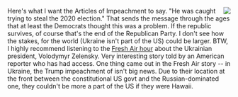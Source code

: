 <img src="http://scripting.com/images/2019/12/08/globe.png" border="0" align="right">Here's what I want the Articles of Impeachment to say. "He was caught trying to steal the 2020 election." That sends the message through the ages that at least the Democrats thought this was a problem. If the republic survives, of course that's the end of the Republican Party. I don't see how the stakes, for the world (Ukraine isn't part of the US) could be larger. BTW, I highly recommend listening to the <a href="https://www.npr.org/2019/12/05/785134051/what-ukraines-president-thinks-of-trump-putin-the-impeachment-hearings">Fresh Air hour</a> about the Ukrainian president, Volodymyr Zelensky. Very interesting story told by an American reporter who has had access. One thing came out in the Fresh Air story -- in Ukraine, the Trump impeachment of isn't big news. Due to their location at the front between the constitutional US govt and the Russian-dominated one, they couldn't be more a part of the US if they were Hawaii.
